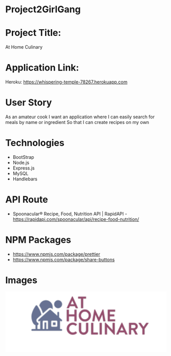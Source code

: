 # Project2GirlGang

# Project Title:
At Home Culinary

# Application Link:
Heroku: https://whispering-temple-78267.herokuapp.com

# User Story
As an amateur cook
I want an application where I can easily search for meals by name or ingredient 
So that I can create recipes on my own

# Technologies
- BootStrap
- Node.js
- Express.js
- MySQL
- Handlebars

# API Route
- Spoonacular® Recipe, Food, Nutrition API | RapidAPI - https://rapidapi.com/spoonacular/api/recipe-food-nutrition/
 
# NPM Packages
- https://www.npmjs.com/package/prettier
- https://www.npmjs.com/package/share-buttons 

# Images
![Screenshot](./public/images/NewLogo.png)
